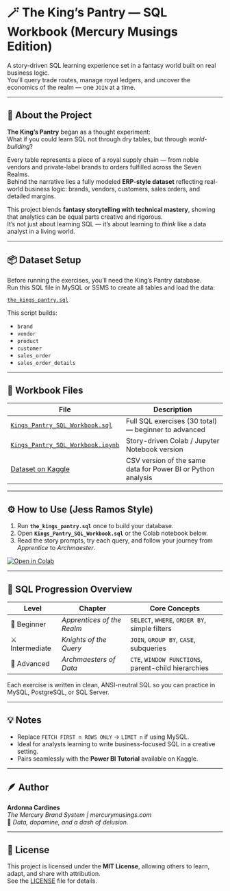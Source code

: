 # 🪄 The King’s Pantry — SQL Workbook (Mercury Musings Edition)

A story-driven SQL learning experience set in a fantasy world built on real business logic.  
You’ll query trade routes, manage royal ledgers, and uncover the economics of the realm — one `JOIN` at a time.

---

## 🌿 About the Project

**The King’s Pantry** began as a thought experiment:  
What if you could learn SQL not through dry tables, but through *world-building*?

Every table represents a piece of a royal supply chain — from noble vendors and private-label brands to orders fulfilled across the Seven Realms.  
Behind the narrative lies a fully modeled **ERP-style dataset** reflecting real-world business logic: brands, vendors, customers, sales orders, and detailed margins.

This project blends **fantasy storytelling with technical mastery**, showing that analytics can be equal parts creative and rigorous.  
It’s not just about learning SQL — it’s about learning to *think* like a data analyst in a living world.

---

## 📦 Dataset Setup

Before running the exercises, you’ll need the King’s Pantry database.  
Run this SQL file in MySQL or SSMS to create all tables and load the data:

[`the_kings_pantry.sql`](<ADD_LINK_HERE>)

This script builds:
- `brand`
- `vendor`
- `product`
- `customer`
- `sales_order`
- `sales_order_details`

---

## 🧾 Workbook Files

| File | Description |
|------|--------------|
| [`Kings_Pantry_SQL_Workbook.sql`](<ADD_LINK_HERE>) | Full SQL exercises (30 total) — beginner to advanced |
| [`Kings_Pantry_SQL_Workbook.ipynb`](<ADD_LINK_HERE>) | Story-driven Colab / Jupyter Notebook version |
| [Dataset on Kaggle](<ADD_KAGGLE_LINK_HERE>) | CSV version of the same data for Power BI or Python analysis |

---

## ⚙️ How to Use (Jess Ramos Style)

1. Run **`the_kings_pantry.sql`** once to build your database.
2. Open **`Kings_Pantry_SQL_Workbook.sql`** or the Colab notebook below.
3. Read the story prompts, try each query, and follow your journey from *Apprentice* to *Archmaester*.

[![Open in Colab](https://colab.research.google.com/assets/colab-badge.svg)](<YOUR_COLAB_LINK_HERE>)

---

## 🧱 SQL Progression Overview

| Level | Chapter | Core Concepts |
|--------|----------|----------------|
| 🧩 Beginner | *Apprentices of the Realm* | `SELECT`, `WHERE`, `ORDER BY`, simple filters |
| ⚔️ Intermediate | *Knights of the Query* | `JOIN`, `GROUP BY`, `CASE`, subqueries |
| 🔮 Advanced | *Archmaesters of Data* | `CTE`, `WINDOW FUNCTIONS`, parent-child hierarchies |

Each exercise is written in clean, ANSI-neutral SQL so you can practice in MySQL, PostgreSQL, or SQL Server.

---

## 💡 Notes

- Replace `FETCH FIRST n ROWS ONLY` → `LIMIT n` if using MySQL.
- Ideal for analysts learning to write business-focused SQL in a creative setting.
- Pairs seamlessly with the **Power BI Tutorial** available on Kaggle.

---

## 🪶 Author

**Ardonna Cardines**  
*The Mercury Brand System | mercurymusings.com*  
📍 *Data, dopamine, and a dash of delusion.*

---

## 🪪 License

This project is licensed under the **MIT License**, allowing others to learn, adapt, and share with attribution.  
See the [LICENSE](LICENSE) file for details.
